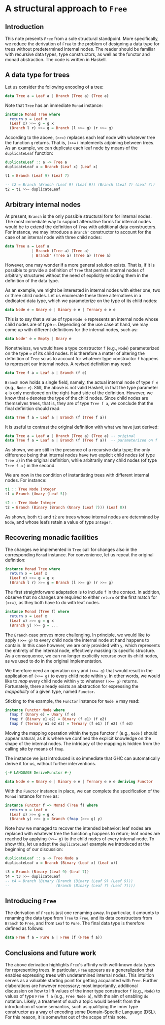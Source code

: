 # A structural approach to `Free`

## Introduction
This note presents `Free` from a sole structural standpoint. More specifically, we reduce the derivation of `Free` to the problem of designing a data type for trees without predetermined internal nodes. The reader should be familiar with recursive data types, type constructors, as well as the functor and monad abstraction. The code is written in Haskell.

## A data type for trees
Let us consider the following encoding of a tree:

```haskell
data Tree a = Leaf a | Branch (Tree a) (Tree a)
```

Note that `Tree` has an immediate `Monad` instance:

```haskell
instance Monad Tree where
  return x = Leaf x
  (Leaf x) >>= g = g x
  (Branch l r) >>= g = Branch (l >>= g) (r >>= g)
```

According to the above, `(>>=)` replaces each leaf node with whatever tree the function `g` returns. That is, `(>>=)` implements adjoining between trees. As an example, we can duplicate each leaf node by means of the `duplicateLeaf` function:

```haskell
duplicateLeaf :: a -> Tree a
duplicateLeaf x = Branch (Leaf x) (Leaf x)

t1 = Branch (Leaf 9) (Leaf 7)

-- t2 = Branch (Branch (Leaf 9) (Leaf 9)) (Branch (Leaf 7) (Leaf 7))
t2 = t1 >>= duplicateLeaf
```

## Arbitrary internal nodes
At present, `Branch` is the only possible structural form for internal nodes. The most immediate way to support alternative forms for internal nodes would be to extend the definition of `Tree` with additional data constructors. For instance, we may introduce a `Branch'` constructor to account for the case of an internal node with three child nodes:

```haskell
data Tree a = Leaf a
            | Branch (Tree a) (Tree a)
            | Branch' (Tree a) (Tree a) (Tree a)
```

However, one may wonder if a more general solution exists. That is, if it is possible to provide a definition of `Tree` that permits internal nodes of arbitrary structures without the need of explicitly encoding them in the definition of the data type.

As an example, we might be interested in internal nodes with either one, two or three child nodes. Let us enumerate these three alternatives in a dedicated data type, which we parameterize on the type of its child nodes:

```haskell
data Node e = Unary e | Binary e e | Ternary e e e
```

This is to say that a value of type `Node e` represents an internal node whose child nodes are of type `e`. Depending on the use case at hand, we may come up with different definitions for the internal nodes, such as:

```haskell
data Node' e = Empty | Unary e
```

Nonetheless, we would have a type constructor `f` (e.g., `Node`) parameterized on the type `e` of its child nodes. It is therefore a matter of altering the definition of `Tree` so as to account for whatever type constructor `f` happens to represent our internal nodes. A revised definition may read:

```haskell
data Tree f a = Leaf a | Branch (f e)
```

`Branch` now holds a single field, namely, the actual internal node of type `f e` (e.g., `Node e`). Still, the above is not valid Haskell, in that the type parameter `e` is only mentioned on the right-hand side of the definition. However, we know that `e` denotes the type of the child nodes. Since child nodes are themselves trees, that is, they are of type `Tree f a`, we conclude that the final definition should read:

```haskell
data Tree f a = Leaf a | Branch (f (Tree f a))
```

It is useful to contrast the original definition with what we have just derived:

```haskell
data Tree a = Leaf a | Branch (Tree a) (Tree a) -- original
data Tree f a = Leaf a | Branch (f (Tree f a))  -- parameterized on f
```

As shown, we are still in the presence of a recursive data type; the only difference being that internal nodes have two explicit child nodes (of type `Tree a`) in the original definition, while arbitrarily many child nodes (of type `Tree f a` ) in the second.

We are now in the condition of instantiating trees with different internal nodes. For instance:

```haskell
t1 :: Tree Node Integer
t1 = Branch (Unary (Leaf 5))

t2 :: Tree Node Integer
t2 = Branch (Binary (Branch (Unary (Leaf 7))) (Leaf 8))
```

As shown, both `t1` and `t2` are trees whose internal nodes are determined by `Node`, and whose leafs retain a value of type `Integer`.

## Recovering monadic facilities
The changes we implemented in `Tree` call for changes also in the corresponding `Monad` instance. For convenience, let us repeat the original definition:

```haskell
instance Monad Tree where
  return x = Leaf x
  (Leaf x) >>= g = g x
  (Branch l r) >>= g = Branch (l >>= g) (r >>= g)
```

The first straightforward adaptation is to include `f` in the context. In addition, observe that no changes are required to either `return` or the first match for `(>>=)`, as they both have to do with leaf nodes.

```haskell
instance Monad (Tree f) where
  return x = Leaf x
  (Leaf x) >>= g = g x
  (Branch y) >>= g = ...
```

The `Branch` case proves more challenging. In principle, we would like to apply `(>>= g)` to every child node the internal node at hand happens to contain. In this case however, we are only provided with `y`, which represents the entirety of the internal node, effectively masking its specific structure. As a consequence, we can no longer explicitly recurse over its child nodes, as we used to do in the original implementation.

We therefore need an operation on `y` and `(>>= g)` that would result in the application of `(>>= g)` to every child node within `y`. In other words, we would like to *map* every child node within `y` to whatever `(>>= g)` returns. Fortunately, there already exists an abstraction for expressing the *mappability* of a given type, named `Functor`.

Sticking to the example, the `Functor` instance for `Node e` may read:

```haskell
instance Functor Node where
  fmap f (Unary e) = Unary (f e)
  fmap f (Binary e1 e2) = Binary (f e1) (f e2)
  fmap f (Ternary e1 e2 e3) = Ternary (f e1) (f e2) (f e3)
```

Moving the mapping operation within the type functor `f` (e.g., `Node` ) should appear natural, as it is where we confined the explicit knowledge on the shape of the internal nodes. The intricacy of the mapping is hidden from the calling site by means of `fmap`.

The instance we just introduced is so immediate that GHC can automatically derive it for us, without further interventions.

```haskell
{-# LANGUAGE DeriveFunctor #-}

data Node e = Unary e | Binary e e | Ternary e e e deriving Functor
```

With the `Functor` instance in place, we can complete the specification of the `Monad` instance for `Tree` as:

```haskell
instance Functor f => Monad (Tree f) where
  return x = Leaf x
  (Leaf x) >>= g = g x
  (Branch y) >>= g = Branch (fmap (>>= g) y)
```

Note how we managed to recover the intended behavior: leaf nodes are replaced with whatever tree the function `g` happens to return; leaf nodes are reached by applying `(>>= g)` to the child nodes of every internal node. To show this, let us adapt the `duplicateLeaf` example we introduced at the beginning of our discussion:

```haskell
duplicateLeaf :: a -> Tree Node a
duplicateLeaf x = Branch (Binary (Leaf x) (Leaf x))

t3 = Branch (Binary (Leaf 9) (Leaf 7))
t4 = t3 >>= duplicateLeaf
-- t4 = Branch (Binary (Branch (Binary (Leaf 9) (Leaf 9)))
--                     (Branch (Binary (Leaf 7) (Leaf 7))))
```

## Introducing `Free`
The derivation of `Free` is just one renaming away. In particular, it amounts to renaming the data type from `Tree` to `Free`, and its data constructors from  `Branch` to `Free`, and from `Leaf` to `Pure`. The final data type is therefore defined as follows:

```haskell
data Free f a = Pure a | Free (f (Free f a))
```

## Conclusions and future work
The above derivation highlights `Free`'s affinity with well-known data types for representing trees. In particular, `Free` appears as a generalization that enables expressing trees with undetermined internal nodes. This intuition serves as a valuable starting point for getting acquainted with `Free`. Further elaborations are however necessary; most importantly, additional discussion on how to lift values of the inner type constructor `f` (e.g., `Node`) to values of type `Free f a` (e.g., `Free Node a`), with the aim of enabling `do` notation. Likely, a treatment of such a topic would benefit from the introduction of some semantics, such as qualifying the inner type constructor as a way of encoding some Domain-Specific Language (DSL). For this reason, it is somewhat out of the scope of this note.
